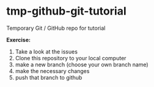 # tmp-github-git-tutorial

Temporary Git / GitHub repo for tutorial

**Exercise:**

1. Take a look at the issues
2. Clone this repository to your local computer
3. make a new branch (choose your own branch name)
4. make the necessary changes
5. push that branch to github

